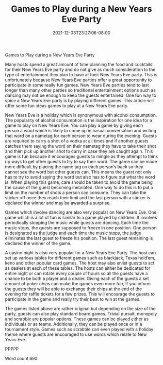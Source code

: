 ﻿---
title: "Games to Play during a New Years Eve Party"
date: 2021-12-03T23:27:06-08:00
description: "New Years Eve Party Planning Tips for Web Success"
featured_image: "/images/New Years Eve Party Planning.jpg"
tags: ["New Years Eve Party Planning"]
---

Games to Play during a New Years Eve Party

Many hosts spend a great amount of time planning the food and cocktails for their New Years Eve party and do not give as much consideration to the type of entertainment they plan to have at their New Years Eve party. This is unfortunately because New Years Eve parties offer a great opportunity to participate in some really fun games. New Years Eve parties tend to last longer than many other parties so traditional entertainment options such as dancing may not be enough to keep the guests entertained. One fun way to spice a New Years Eve party is by playing different games. This article will offer some fun ideas games to play at a New Years Eve party.

New Years Eve is a holiday which is synonymous with alcohol consumption. The popularity of alcohol consumption is the inspiration for one idea for a game to play on New Years Eve. You can play a game by giving each person a word which is likely to come up in casual conversation and writing that word on a nametag for each person to wear during the evening. Guests are required to carry a shot of a vodka at all times and if another guests catches them saying the word on their nametag they have to take their shot and then pick up another shot to carry in case they are caught again. This game is fun because it encourages guests to mingle as they attempt to think up ways to get other guests to try to say their word. The game can be made more difficult by placing the name tag on each person’s back so they cannot see the word but other guests can. This means the guest not only has to try to avoid saying the word but also has to figure out what the word is. When playing this game, care should be taken to avoid the game being the cause of the guest becoming inebriated. One way to do this is to put a limit on the number of shots a person can consume. They can take the sticker off once they reach their limit and the last person with a sticker is declared the winner and may be awarded a surprise.

Games which involve dancing are also very popular on New Years Eve. One game which is a lot of fun is similar to a game played by children. It involves periodically stopping the music while guests are dancing. Each time the music stops, the guests are supposed to freeze in one position. One person is designated as the judge and each time the music stops, the judge eliminates the last guest to freeze his position. The last guest remaining is declared the winner of the game.

A casino night is also very popular for a New Years Eve Party. The host can set up various tables for different games such as blackjack, Texas hold’em, keno and other popular card games. The host may also enlist guests to act as dealers at each of these tables. The hosts can either be dedicated for entire night or can rotate every couple of hours so all the guests have a chance to be both a player and a dealer. Giving each of the guests a set amount of poker chips can make the games even more fun, if you inform the guests they will be able to exchange their chips at the end of the evening for raffle tickets for a few prizes. This will encourage the guests to participate in the game and really try their best to win at the games. 

The games listed above are rather original but depending on the size of the party, guests can also play standard board games. Trivial pursuit, monopoly and scrabble are popular options. These games can be played either as individuals or as teams. Additionally, they can be played once or in a tournament style. Games such as scrabble can even played with a holiday theme where guests are encouraged to use words which relate to New Years Eve. 

PPPPP

Word count 690

